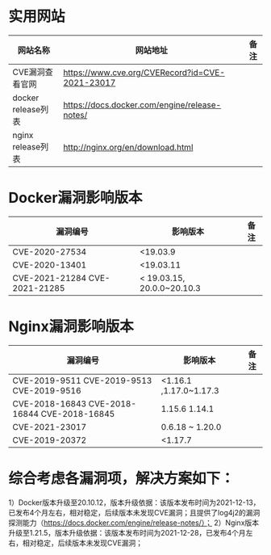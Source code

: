 # 实用网站

| 网站名称           | 网站地址                                        | 备注 |
| ------------------ | ----------------------------------------------- | ---- |
| CVE漏洞查看官网    | https://www.cve.org/CVERecord?id=CVE-2021-23017 |      |
| docker release列表 | https://docs.docker.com/engine/release-notes/   |      |
| nginx release列表  | http://nginx.org/en/download.html               |      |

# Docker漏洞影响版本

| 漏洞编号                      | 影响版本                    | 备注 |
| ----------------------------- | --------------------------- | ---- |
| CVE-2020-27534                | <19.03.9                    |      |
| CVE-2020-13401                | <19.03.11                   |      |
| CVE-2021-21284 CVE-2021-21285 | < 19.03.15,  20.0.0~20.10.3 |      |

# Nginx漏洞影响版本

| 漏洞编号                                     | 影响版本               | 备注 |
| -------------------------------------------- | ---------------------- | ---- |
| CVE-2019-9511 CVE-2019-9513 CVE-2019-9516    | <1.16.1 ,1.17.0~1.17.3 |      |
| CVE-2018-16843 CVE-2018-16844 CVE-2018-16845 | 1.15.6 1.14.1          |      |
| CVE-2021-23017                               | 0.6.18 ~ 1.20.0        |      |
| CVE-2019-20372                               | <1.17.7                |      |

# 综合考虑各漏洞项，解决方案如下：

1）Docker版本升级至20.10.12，版本升级依据：该版本发布时间为2021-12-13，已发布4个月左右，相对稳定，后续版本未发现CVE漏洞；且提供了log4j2的漏洞探测能力（https://docs.docker.com/engine/release-notes/）；
2）Nginx版本升级至1.21.5，版本升级依据：该版本发布时间为2021-12-28，已发布4个月左右，相对稳定，后续版本未发现CVE漏洞；